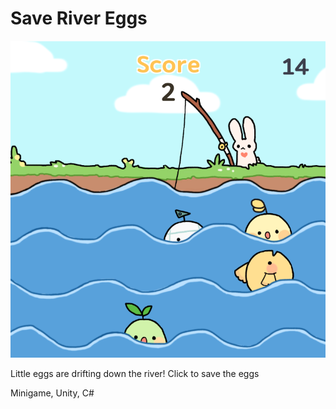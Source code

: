 # Save River Eggs


![thumbnail](https://github.com/yurae/SaveRiverEggs/blob/main/thumbnail.PNG)

Little eggs are drifting down the river!
Click to save the eggs

Minigame, Unity, C#
